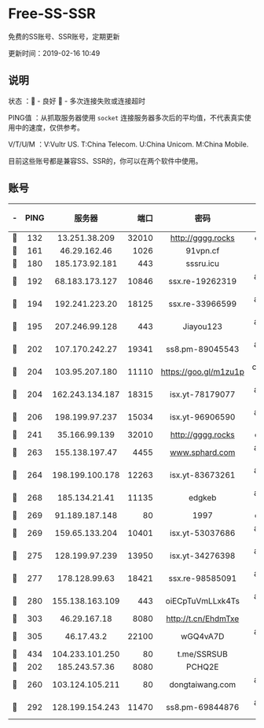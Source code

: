 # Free-SS-SSR

免费的SS账号、SSR账号，定期更新

更新时间：2019-02-16 10:49

## 说明

状态     ：🙂 - 良好 🙁 - 多次连接失败或连接超时

PING值   ：从抓取服务器使用 `socket` 连接服务器多次后的平均值，不代表真实使用中的速度，仅供参考。

V/T/U/M  ：V:Vultr US. T:China Telecom. U:China Unicom. M:China Mobile.

目前这些账号都是兼容SS、SSR的，你可以在两个软件中使用。

## 账号

|-|PING|服务器|端口|密码|加密方式|区域|V/T/U/M|
|:----:|:----:|:-----:|-----:|:----:|:----:|:----:|:----:|
|🙂|132|13.251.38.209|32010|http://gggg.rocks|chacha20|SG|9↑/10↑/9↑/10↑|
|🙂|161|46.29.162.46|1026|91vpn.cf|rc4-md5|RU|10↑/10↑/10↑/10↑|
|🙂|180|185.173.92.181|443|sssru.icu|rc4-md5|RU|10↑/10↑/10↑/10↑|
|🙂|192|68.183.173.127|10846|ssx.re-19262319|aes-256-cfb|US|10↑/10↑/10↑/10↑|
|🙂|194|192.241.223.20|18125|ssx.re-33966599|aes-256-cfb|US|10↑/10↑/10↑/10↑|
|🙂|195|207.246.99.128|443|Jiayou123|aes-256-cfb|US|8↑/10↑/10↑/10↑|
|🙂|202|107.170.242.27|19341|ss8.pm-89045543|aes-256-cfb|US|10↑/10↑/10↑/10↑|
|🙂|204|103.95.207.180|11110|https://goo.gl/m1zu1p|chacha20-ietf|US|10↑/10↑/10↑/10↑|
|🙂|204|162.243.134.187|18315|isx.yt-78179077|aes-256-cfb|US|10↑/10↑/10↑/10↑|
|🙂|206|198.199.97.237|15034|isx.yt-96906590|aes-256-cfb|US|10↑/10↑/10↑/10↑|
|🙂|241|35.166.99.139|32010|http://gggg.rocks|chacha20|US|10↑/10↑/10↑/10↑|
|🙂|263|155.138.197.47|4455|www.sphard.com|aes-256-cfb|US|10↑/10↑/10↑/10↑|
|🙂|264|198.199.100.178|12263|isx.yt-83673261|aes-256-cfb|US|10↑/10↑/10↑/10↑|
|🙂|268|185.134.21.41|11135|edgkeb|aes-256-cfb|GB|10↑/10↑/10↑/10↑|
|🙂|269|91.189.187.148|80|1997|chacha20|US|10↑/10↑/10↑/10↑|
|🙂|269|159.65.133.204|10401|isx.yt-53037686|aes-256-cfb|SG|10↑/10↑/10↑/10↑|
|🙂|275|128.199.97.239|13950|isx.yt-34276398|aes-256-cfb|SG|10↑/10↑/10↑/10↑|
|🙂|277|178.128.99.63|18421|ssx.re-98585091|aes-256-cfb|SG|10↑/10↑/10↑/10↑|
|🙂|280|155.138.163.109|443|oiECpTuVmLLxk4Ts|aes-256-cfb|US|6↑/10↑/10↑/10↑|
|🙂|303|46.29.167.18|8080|http://t.cn/EhdmTxe|rc4-md5|RU|10↑/10↑/10↑/10↑|
|🙂|305|46.17.43.2|22100|wGQ4vA7D|aes-256-gcm|RU|7↓/10↑/10↑/10↑|
|🙂|434|104.233.101.250|80|t.me/SSRSUB|rc4-md5|CA|10↑/10↑/10↑/10↑|
|🙂|202|185.243.57.36|8080|PCHQ2E|rc4-md5|US|10↑/10↑/10↑/10↑|
|🙂|260|103.124.105.211|80|dongtaiwang.com|aes-256-cfb|US|9↑/10↑/10↑/10↑|
|🙂|292|128.199.154.243|11470|ss8.pm-69844876|aes-256-cfb|SG|9↑/9↑/9↑/9↑|
